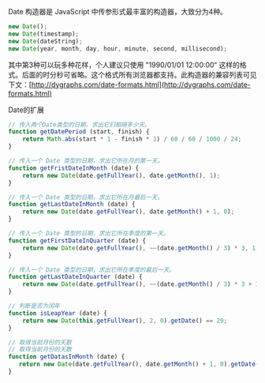 Date 构造器是 JavaScript 中传参形式最丰富的构造器，大致分为4种。

```js
new Date();
new Date(timestamp);
new Date(dateString);
new Date(year, month, day, hour, minute, second, millisecond);
```

其中第3种可以玩多种花样，个人建议只使用 "1990/01/01 12:00:00“ 这样的格式。后面的时分秒可省略。这个格式所有浏览器都支持。此构造器的兼容列表可见下文：[http://dygraphs.com/date-formats.html](http://dygraphs.com/date-formats.html)

Date的扩展

```js
// 传入两个Date类型的日期，求出它们相隔多少天。
function getDatePeriod (start, finish) {
    return Math.abs(start * 1 - finish * 1) / 60 / 60 / 1000 / 24;
}

// 传入一个 Date 类型的日期，求出它所在月的第一天。
function getFristDateInMonth (date) {
    return new Date(date.getFullYear(), date.getMonth(), 1);
}

// 传入一个 Date 类型的日期，求出它所在月最后一天。
function getLastDateInMonth (date) {
    return new Date(date.getFullYear(), date.getMonth() + 1, 0);
}

// 传入一个 Date 类型的日期，求出它所在季度的第一天。
function getFirstDateInQuarter (date) {
    return new Date(date.getFullYear(), ~~(date.getMonth() / 3) * 3, 1);
}

// 传入一个 Date 类型的日期，求出它所在季度的最后一天。
function getLastDateInQuarter (date) {
    return new Date(date.getFullYear(), ~~(date.getMonth() / 3) * 3 + 3, 0);
}

// 判断是否为闰年
function isLeapYear (date) {
    return new Date(this.getFullYear(), 2, 0).getDate() == 29;
}

// 取得当前月份的天数
// 取得当前月份的天数
function getDatasInMonth (date) {
   return new Date(date.getFullYear(), date.getMonth() + 1, 0).getDate();
}
```



